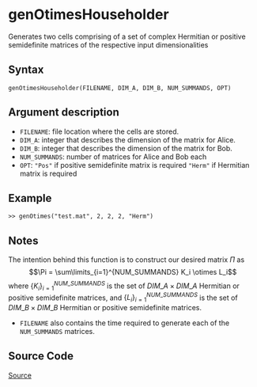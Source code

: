 # genOtimesHouseholder
Generates two cells comprising of a set of complex Hermitian or positive semidefinite matrices of the respective input dimensionalities

## Syntax
``genOtimesHouseholder(FILENAME, DIM_A, DIM_B, NUM_SUMMANDS, OPT)``

## Argument description
- ``FILENAME``: file location where the cells are stored.
- ``DIM_A``: integer that describes the dimension of the matrix for Alice.
- ``DIM_B``: integer that describes the dimension of the matrix for Bob.
- ``NUM_SUMMANDS``: number of matrices for Alice and Bob each
- ``OPT``: ``"Pos"`` if positive semidefinite matrix is required
       ``"Herm"`` if Hermitian matrix is required

## Example
    >> genOtimes("test.mat", 2, 2, 2, "Herm")

## Notes
The intention behind this function is to construct our desired matrix $\Pi$ as $$\Pi = \sum\limits_{i=1}^{NUM_SUMMANDS} K_i \otimes L_i$$ where $\{K_i\}_{i=1}^{NUM\_SUMMANDS}$ is the set of $DIM\_A \times DIM\_A$ Hermitian or positive semidefinite matrices, and $\{L_i\}_{i=1}^{NUM\_SUMMANDS}$ is the set of $DIM\_B \times DIM\_B$ Hermitian or positive semidefinite matrices.
- ``FILENAME`` also contains the time required to generate each of the ``NUM_SUMMANDS`` matrices.

## Source Code
[Source](https://github.com/ankith-mohan/SEP/blob/main/helpers/genOtimesHouseholder.m)